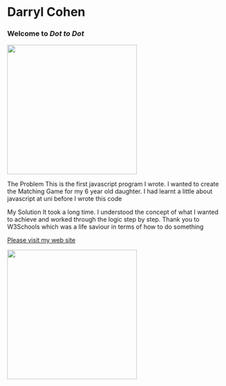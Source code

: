 Darryl Cohen
============

### **Welcome to _Dot to Dot_**

<img src=https://imagebin.ca/v/3YjFp3lclRgo width="300">

The Problem
This is the first javascript program I wrote. I wanted to create the Matching Game for
my 6 year old daughter. I had learnt a little about javascript at uni before I wrote this code

My Solution
It took a long time. I understood the concept of what I wanted to achieve and worked through the logic step by step. Thank you to W3Schools which was a life saviour in terms of how to do something

[Please visit my web site](https://www.darrylcohen.com.au)

<a href="https://www.darrylcohen.com.au"> <img src=https://github.com/darrylcohen/hello-world/blob/master/web.jpeg width="300"></a>
